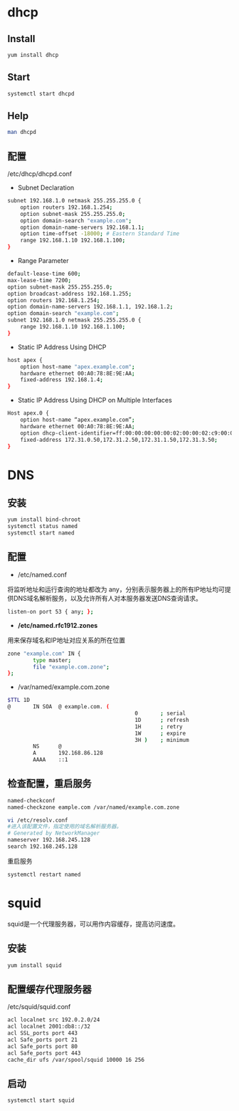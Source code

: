 # dhcp

## Install

```sh
yum install dhcp
```

## Start

```sh
systemctl start dhcpd
```

## Help

```sh
man dhcpd
```



## 配置

/etc/dhcp/dhcpd.conf

- Subnet Declaration

```sh
subnet 192.168.1.0 netmask 255.255.255.0 {
    option routers 192.168.1.254;
    option subnet-mask 255.255.255.0;
    option domain-search "example.com";
    option domain-name-servers 192.168.1.1;
    option time-offset -18000; # Eastern Standard Time
    range 192.168.1.10 192.168.1.100;
}
```

- Range Parameter

```sh
default-lease-time 600;
max-lease-time 7200;
option subnet-mask 255.255.255.0;
option broadcast-address 192.168.1.255;
option routers 192.168.1.254;
option domain-name-servers 192.168.1.1, 192.168.1.2;
option domain-search "example.com";
subnet 192.168.1.0 netmask 255.255.255.0 {
	range 192.168.1.10 192.168.1.100;
}
```

- Static IP Address Using DHCP

```sh
host apex {
    option host-name "apex.example.com";
    hardware ethernet 00:A0:78:8E:9E:AA;
    fixed-address 192.168.1.4;
}
```

- Static IP Address Using DHCP on Multiple Interfaces

```sh
Host apex.0 {
    option host-name “apex.example.com”;
    hardware ethernet 00:A0:78:8E:9E:AA;
    option dhcp-client-identifier=ff:00:00:00:00:00:02:00:00:02:c9:00:00:02:c9:03:00:31:7b:11;
    fixed-address 172.31.0.50,172.31.2.50,172.31.1.50,172.31.3.50;
}
```



# DNS

## 安装

```sh
yum install bind-chroot
systemctl status named
systemctl start named
```



## 配置

- /etc/named.conf

将监听地址和运行查询的地址都改为 any，分别表示服务器上的所有IP地址均可提供DNS域名解析服务，以及允许所有人对本服务器发送DNS查询请求。

```sh
listen-on port 53 { any; };
```

- **/etc/named.rfc1912.zones**

用来保存域名和IP地址对应关系的所在位置

```sh
zone "example.com" IN {
        type master;
        file "example.com.zone";
};
```

- /var/named/example.com.zone

```sh
$TTL 1D
@       IN SOA  @ example.com. (
                                        0       ; serial
                                        1D      ; refresh
                                        1H      ; retry
                                        1W      ; expire
                                        3H )    ; minimum
        NS      @
        A       192.168.86.128
        AAAA    ::1
```

## 检查配置，重启服务

```sh
named-checkconf
named-checkzone eample.com /var/named/example.com.zone 
```



```sh
vi /etc/resolv.conf
#进入该配置文件，指定使用的域名解析服务器。
# Generated by NetworkManager
nameserver 192.168.245.128
search 192.168.245.128
```

重启服务

```sh
systemctl restart named
```

# squid

squid是一个代理服务器，可以用作内容缓存，提高访问速度。

## 安装

```sh
yum install squid
```



## 配置缓存代理服务器

 /etc/squid/squid.conf

```sh
acl localnet src 192.0.2.0/24
acl localnet 2001:db8::/32
acl SSL_ports port 443
acl Safe_ports port 21
acl Safe_ports port 80
acl Safe_ports port 443
cache_dir ufs /var/spool/squid 10000 16 256
```

## 启动

```sh
systemctl start squid
```

